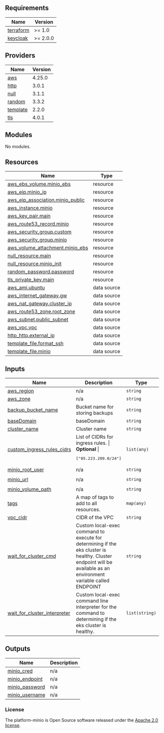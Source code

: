 <!-- BEGIN_TF_DOCS -->
## Requirements

| Name | Version |
|------|---------|
| <a name="requirement_terraform"></a> [terraform](#requirement\_terraform) | >= 1.0 |
| <a name="requirement_keycloak"></a> [keycloak](#requirement\_keycloak) | >= 2.0.0 |

## Providers

| Name | Version |
|------|---------|
| <a name="provider_aws"></a> [aws](#provider\_aws) | 4.25.0 |
| <a name="provider_http"></a> [http](#provider\_http) | 3.0.1 |
| <a name="provider_null"></a> [null](#provider\_null) | 3.1.1 |
| <a name="provider_random"></a> [random](#provider\_random) | 3.3.2 |
| <a name="provider_template"></a> [template](#provider\_template) | 2.2.0 |
| <a name="provider_tls"></a> [tls](#provider\_tls) | 4.0.1 |

## Modules

No modules.

## Resources

| Name | Type |
|------|------|
| [aws_ebs_volume.minio_ebs](https://registry.terraform.io/providers/hashicorp/aws/latest/docs/resources/ebs_volume) | resource |
| [aws_eip.minio_ip](https://registry.terraform.io/providers/hashicorp/aws/latest/docs/resources/eip) | resource |
| [aws_eip_association.minio_public](https://registry.terraform.io/providers/hashicorp/aws/latest/docs/resources/eip_association) | resource |
| [aws_instance.minio](https://registry.terraform.io/providers/hashicorp/aws/latest/docs/resources/instance) | resource |
| [aws_key_pair.main](https://registry.terraform.io/providers/hashicorp/aws/latest/docs/resources/key_pair) | resource |
| [aws_route53_record.minio](https://registry.terraform.io/providers/hashicorp/aws/latest/docs/resources/route53_record) | resource |
| [aws_security_group.custom](https://registry.terraform.io/providers/hashicorp/aws/latest/docs/resources/security_group) | resource |
| [aws_security_group.minio](https://registry.terraform.io/providers/hashicorp/aws/latest/docs/resources/security_group) | resource |
| [aws_volume_attachment.minio_ebs](https://registry.terraform.io/providers/hashicorp/aws/latest/docs/resources/volume_attachment) | resource |
| [null_resource.main](https://registry.terraform.io/providers/hashicorp/null/latest/docs/resources/resource) | resource |
| [null_resource.minio_init](https://registry.terraform.io/providers/hashicorp/null/latest/docs/resources/resource) | resource |
| [random_password.password](https://registry.terraform.io/providers/hashicorp/random/latest/docs/resources/password) | resource |
| [tls_private_key.main](https://registry.terraform.io/providers/hashicorp/tls/latest/docs/resources/private_key) | resource |
| [aws_ami.ubuntu](https://registry.terraform.io/providers/hashicorp/aws/latest/docs/data-sources/ami) | data source |
| [aws_internet_gateway.gw](https://registry.terraform.io/providers/hashicorp/aws/latest/docs/data-sources/internet_gateway) | data source |
| [aws_nat_gateway.cluster_ip](https://registry.terraform.io/providers/hashicorp/aws/latest/docs/data-sources/nat_gateway) | data source |
| [aws_route53_zone.root_zone](https://registry.terraform.io/providers/hashicorp/aws/latest/docs/data-sources/route53_zone) | data source |
| [aws_subnet.public_subnet](https://registry.terraform.io/providers/hashicorp/aws/latest/docs/data-sources/subnet) | data source |
| [aws_vpc.vpc](https://registry.terraform.io/providers/hashicorp/aws/latest/docs/data-sources/vpc) | data source |
| [http_http.external_ip](https://registry.terraform.io/providers/hashicorp/http/latest/docs/data-sources/http) | data source |
| [template_file.format_ssh](https://registry.terraform.io/providers/hashicorp/template/latest/docs/data-sources/file) | data source |
| [template_file.minio](https://registry.terraform.io/providers/hashicorp/template/latest/docs/data-sources/file) | data source |

## Inputs

| Name | Description | Type | Default | Required |
|------|-------------|------|---------|:--------:|
| <a name="input_aws_region"></a> [aws\_region](#input\_aws\_region) | n/a | `string` | `"eu-central-1"` | no |
| <a name="input_aws_zone"></a> [aws\_zone](#input\_aws\_zone) | n/a | `string` | `"eu-central-1b"` | no |
| <a name="input_backup_bucket_name"></a> [backup\_bucket\_name](#input\_backup\_bucket\_name) | Bucket name for storing backups | `string` | `"backup-bucket"` | no |
| <a name="input_baseDomain"></a> [baseDomain](#input\_baseDomain) | baseDomain | `string` | `"mdtu-ddm.projects.epam.com"` | no |
| <a name="input_cluster_name"></a> [cluster\_name](#input\_cluster\_name) | Cluster name | `string` | `"main"` | no |
| <a name="input_custom_ingress_rules_cidrs"></a> [custom\_ingress\_rules\_cidrs](#input\_custom\_ingress\_rules\_cidrs) | List of CIDRs for ingress rules. \|<br>**Optional** \|<pre>["85.223.209.0/24"]</pre> | `list(any)` | <pre>[<br>  "85.223.209.0/24"<br>]</pre> | no |
| <a name="input_minio_root_user"></a> [minio\_root\_user](#input\_minio\_root\_user) | n/a | `string` | `"minio"` | no |
| <a name="input_minio_url"></a> [minio\_url](#input\_minio\_url) | n/a | `string` | `"https://dl.min.io/server/minio/release/linux-amd64/minio"` | no |
| <a name="input_minio_volume_path"></a> [minio\_volume\_path](#input\_minio\_volume\_path) | n/a | `string` | `"/dev/xvdh"` | no |
| <a name="input_tags"></a> [tags](#input\_tags) | A map of tags to add to all resources. | `map(any)` | n/a | yes |
| <a name="input_vpc_cidr"></a> [vpc\_cidr](#input\_vpc\_cidr) | CIDR of the VPC | `string` | `"192.168.100.0/24"` | no |
| <a name="input_wait_for_cluster_cmd"></a> [wait\_for\_cluster\_cmd](#input\_wait\_for\_cluster\_cmd) | Custom local-exec command to execute for determining if the eks cluster is healthy. Cluster endpoint will be available as an environment variable called ENDPOINT | `string` | `"bash -c 'until wget -O - -q $ENDPOINT >/dev/null && true ; do echo \"Waiting for Minio is up and port 9001 is open\"; sleep 15; done'"` | no |
| <a name="input_wait_for_cluster_interpreter"></a> [wait\_for\_cluster\_interpreter](#input\_wait\_for\_cluster\_interpreter) | Custom local-exec command line interpreter for the command to determining if the eks cluster is healthy. | `list(string)` | <pre>[<br>  "/bin/sh",<br>  "-c"<br>]</pre> | no |

## Outputs

| Name | Description |
|------|-------------|
| <a name="output_minio_cred"></a> [minio\_cred](#output\_minio\_cred) | n/a |
| <a name="output_minio_endpoint"></a> [minio\_endpoint](#output\_minio\_endpoint) | n/a |
| <a name="output_minio_password"></a> [minio\_password](#output\_minio\_password) | n/a |
| <a name="output_minio_username"></a> [minio\_username](#output\_minio\_username) | n/a |
<!-- END_TF_DOCS -->

### License

The platform-minio is Open Source software released under
the [Apache 2.0 license](https://www.apache.org/licenses/LICENSE-2.0).
